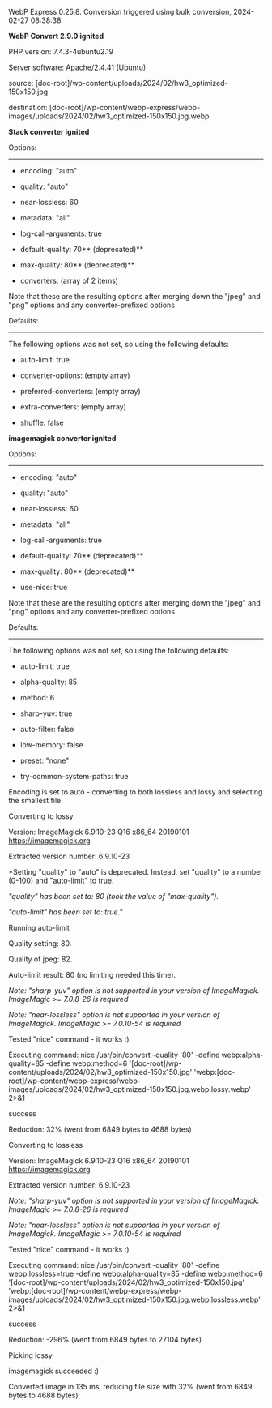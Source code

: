WebP Express 0.25.8. Conversion triggered using bulk conversion, 2024-02-27 08:38:38

**WebP Convert 2.9.0 ignited** 
PHP version: 7.4.3-4ubuntu2.19
Server software: Apache/2.4.41 (Ubuntu)

source: [doc-root]/wp-content/uploads/2024/02/hw3_optimized-150x150.jpg
destination: [doc-root]/wp-content/webp-express/webp-images/uploads/2024/02/hw3_optimized-150x150.jpg.webp

**Stack converter ignited** 

Options:
------------
- encoding: "auto"
- quality: "auto"
- near-lossless: 60
- metadata: "all"
- log-call-arguments: true
- default-quality: 70** (deprecated)** 
- max-quality: 80** (deprecated)** 
- converters: (array of 2 items)

Note that these are the resulting options after merging down the "jpeg" and "png" options and any converter-prefixed options

Defaults:
------------
The following options was not set, so using the following defaults:
- auto-limit: true
- converter-options: (empty array)
- preferred-converters: (empty array)
- extra-converters: (empty array)
- shuffle: false


**imagemagick converter ignited** 

Options:
------------
- encoding: "auto"
- quality: "auto"
- near-lossless: 60
- metadata: "all"
- log-call-arguments: true
- default-quality: 70** (deprecated)** 
- max-quality: 80** (deprecated)** 
- use-nice: true

Note that these are the resulting options after merging down the "jpeg" and "png" options and any converter-prefixed options

Defaults:
------------
The following options was not set, so using the following defaults:
- auto-limit: true
- alpha-quality: 85
- method: 6
- sharp-yuv: true
- auto-filter: false
- low-memory: false
- preset: "none"
- try-common-system-paths: true

Encoding is set to auto - converting to both lossless and lossy and selecting the smallest file

Converting to lossy
Version: ImageMagick 6.9.10-23 Q16 x86_64 20190101 https://imagemagick.org
Extracted version number: 6.9.10-23
*Setting "quality" to "auto" is deprecated. Instead, set "quality" to a number (0-100) and "auto-limit" to true. 
*"quality" has been set to: 80 (took the value of "max-quality").*
*"auto-limit" has been set to: true."*
Running auto-limit
Quality setting: 80. 
Quality of jpeg: 82. 
Auto-limit result: 80 (no limiting needed this time).
*Note: "sharp-yuv" option is not supported in your version of ImageMagick. ImageMagic >= 7.0.8-26 is required* 
*Note: "near-lossless" option is not supported in your version of ImageMagick. ImageMagic >= 7.0.10-54 is required* 
Tested "nice" command - it works :)
Executing command: nice /usr/bin/convert -quality '80' -define webp:alpha-quality=85 -define webp:method=6 '[doc-root]/wp-content/uploads/2024/02/hw3_optimized-150x150.jpg' 'webp:[doc-root]/wp-content/webp-express/webp-images/uploads/2024/02/hw3_optimized-150x150.jpg.webp.lossy.webp' 2>&1
success
Reduction: 32% (went from 6849 bytes to 4688 bytes)

Converting to lossless
Version: ImageMagick 6.9.10-23 Q16 x86_64 20190101 https://imagemagick.org
Extracted version number: 6.9.10-23
*Note: "sharp-yuv" option is not supported in your version of ImageMagick. ImageMagic >= 7.0.8-26 is required* 
*Note: "near-lossless" option is not supported in your version of ImageMagick. ImageMagic >= 7.0.10-54 is required* 
Tested "nice" command - it works :)
Executing command: nice /usr/bin/convert -quality '80' -define webp:lossless=true -define webp:alpha-quality=85 -define webp:method=6 '[doc-root]/wp-content/uploads/2024/02/hw3_optimized-150x150.jpg' 'webp:[doc-root]/wp-content/webp-express/webp-images/uploads/2024/02/hw3_optimized-150x150.jpg.webp.lossless.webp' 2>&1
success
Reduction: -296% (went from 6849 bytes to 27104 bytes)

Picking lossy
imagemagick succeeded :)

Converted image in 135 ms, reducing file size with 32% (went from 6849 bytes to 4688 bytes)
